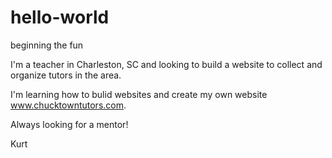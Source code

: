# hello-world
beginning the fun

I'm a teacher in Charleston, SC and looking to build a website to collect and organize tutors in the area.

I'm learning how to bulid websites and create my own website www.chucktowntutors.com. 

Always looking for a mentor!

Kurt
